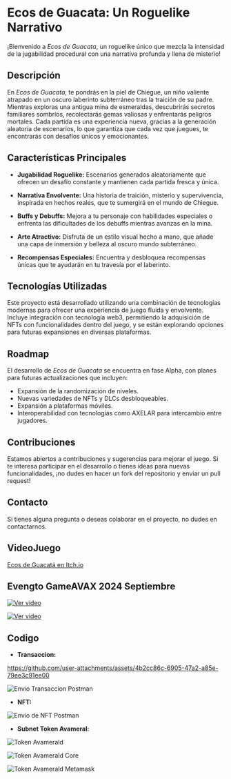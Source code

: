 # **Ecos de Guacata: Un Roguelike Narrativo**

¡Bienvenido a *Ecos de Guacata*, un roguelike único que mezcla la intensidad de la jugabilidad procedural con una narrativa profunda y llena de misterio! 

## **Descripción**

En *Ecos de Guacata*, te pondrás en la piel de Chiegue, un niño valiente atrapado en un oscuro laberinto subterráneo tras la traición de su padre. Mientras exploras una antigua mina de esmeraldas, descubrirás secretos familiares sombríos, recolectarás gemas valiosas y enfrentarás peligros mortales. Cada partida es una experiencia nueva, gracias a la generación aleatoria de escenarios, lo que garantiza que cada vez que juegues, te encontrarás con desafíos únicos y emocionantes.

## **Características Principales**

- **Jugabilidad Roguelike:** Escenarios generados aleatoriamente que ofrecen un desafío constante y mantienen cada partida fresca y única.
  
- **Narrativa Envolvente:** Una historia de traición, misterio y supervivencia, inspirada en hechos reales, que te sumergirá en el mundo de Chiegue.

- **Buffs y Debuffs:** Mejora a tu personaje con habilidades especiales o enfrenta las dificultades de los debuffs mientras avanzas en la mina.

- **Arte Atractivo:** Disfruta de un estilo visual hecho a mano, que añade una capa de inmersión y belleza al oscuro mundo subterráneo.

- **Recompensas Especiales:** Encuentra y desbloquea recompensas únicas que te ayudarán en tu travesía por el laberinto.

## **Tecnologías Utilizadas**

Este proyecto está desarrollado utilizando una combinación de tecnologías modernas para ofrecer una experiencia de juego fluida y envolvente. Incluye integración con tecnología web3, permitiendo la adquisición de NFTs con funcionalidades dentro del juego, y se están explorando opciones para futuras expansiones en diversas plataformas.

## **Roadmap**

El desarrollo de *Ecos de Guacata* se encuentra en fase Alpha, con planes para futuras actualizaciones que incluyen:

- Expansión de la randomización de niveles.
- Nuevas variedades de NFTs y DLCs desbloqueables.
- Expansión a plataformas móviles.
- Interoperabilidad con tecnologías como AXELAR para intercambio entre jugadores.

## **Contribuciones**

Estamos abiertos a contribuciones y sugerencias para mejorar el juego. Si te interesa participar en el desarrollo o tienes ideas para nuevas funcionalidades, ¡no dudes en hacer un fork del repositorio y enviar un pull request!

## **Contacto**

Si tienes alguna pregunta o deseas colaborar en el proyecto, no dudes en contactarnos.

## **VideoJuego**

[Ecos de Guacatá en Itch.io](https://juanfelipex.itch.io/ecos-de-guacata)


## **Evengto GameAVAX 2024 Septiembre**

[![Ver video](https://img.youtube.com/vi/xRhZxRh39Wk/maxresdefault.jpg)](https://www.youtube.com/watch?v=xRhZxRh39Wk&t=36s)


[![Ver video](https://img.youtube.com/vi/7FVco5bogn0/maxresdefault.jpg)](https://www.youtube.com/watch?v=7FVco5bogn0&t=27081s)




## **Codigo**

- **Transaccion:**

https://github.com/user-attachments/assets/4b2cc86c-6905-47a2-a85e-79ee3c91ee00

![Envio Transaccion Postman](https://github.com/user-attachments/assets/ecec20d5-f4e5-439b-bc22-9cae8026decc)


- **NFT:**

![Envio de NFT Postman](https://github.com/user-attachments/assets/60f7c288-27c8-468b-a537-469991d0b6c7)

  
- **Subnet Token Avameral:**

![Token Avamerald](https://github.com/user-attachments/assets/ce0c2e05-62cf-401d-bf7c-99a4cacee5ca)

![Token Avamerald Core](https://github.com/user-attachments/assets/3b5dbc50-b239-4bca-9645-aeee7438f8f1)

![Token Avamerald Metamask](https://github.com/user-attachments/assets/e3a1a9a2-526d-4717-841e-25c5a46c3e48)




